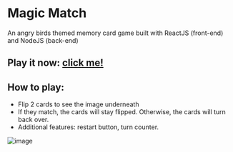 # Magic Match
An angry birds themed memory card game built with ReactJS (front-end) and NodeJS (back-end)

## Play it now: <a href="https://kallysalt.github.io/magic-match/">click me!</a>

## How to play:
- Flip 2 cards to see the image underneath
- If they match, the cards will stay flipped. Otherwise, the cards will  turn back over.
- Additional features: restart button, turn counter.

![image](https://user-images.githubusercontent.com/35176373/177237467-2998922b-4b44-4c91-a9b3-623beafaca28.png)






